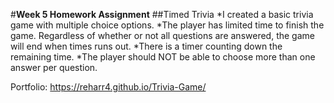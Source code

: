 #**Week 5 Homework Assignment**
##Timed Trivia
*I created a basic trivia game with multiple choice options.
*The player has limited time to finish the game. Regardless of whether or not all questions are answered, the game will end when times runs out.
*There is a timer counting down the remaining time.
*The player should NOT be able to choose more than one answer per question.

Portfolio: https://reharr4.github.io/Trivia-Game/